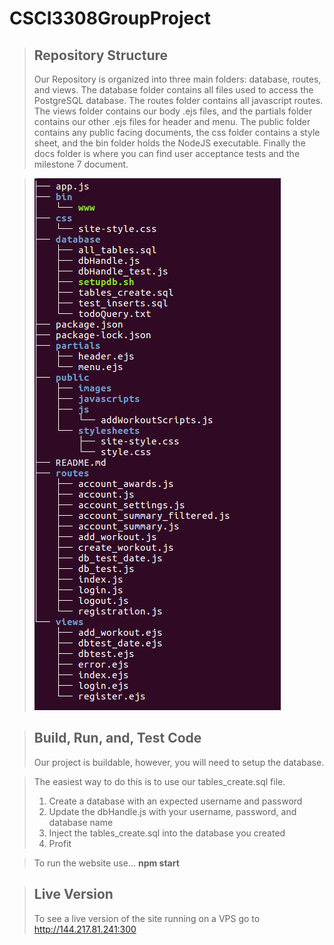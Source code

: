 # CSCI3308GroupProject
>## Repository Structure
>Our Repository is organized into three main folders: database, routes, and views.
> The database folder contains all files used to access the PostgreSQL database. The routes folder contains all javascript routes. The views folder contains our body .ejs files, and the partials folder contains our other .ejs files for header and menu. The public folder contains any public facing documents, the css folder contains a style sheet, and the bin folder holds the NodeJS executable. Finally the docs folder is where you can find user acceptance tests and the milestone 7 document.

> ![](https://github.com/m241dan/CSCI3308GroupProject/blob/master/public/RepoTree.png)

>## Build, Run, and, Test Code
> Our project is buildable, however, you will need to setup the database.

> The easiest way to do this is to use our tables_create.sql file. 
> 1) Create a database with an expected username and password
> 2) Update the dbHandle.js with your username, password, and database name
> 3) Inject the tables_create.sql into the database you created
> 4) Profit

> To run the website use... **npm start**

>## Live Version
>To see a live version of the site running on a VPS go to http://144.217.81.241:300
  
